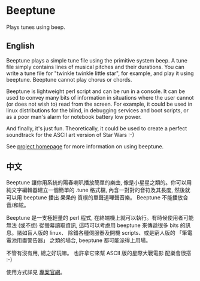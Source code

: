 Beeptune
========

Plays tunes using beep.

English
-------

Beeptune plays a simple tune file using the primitive system beep. A
tune file simply contains lines of musical pitches and their durations.
You can write a tune file for "twinkle twinkle little star", for
example, and play it using beeptune. Beeptune cannot play chorus or
chords.

Beeptune is lightweight perl script and can be run in a console. It can
be used to convey many bits of information in situations where the user
cannot (or does not wish to) read from the screen. For example, it could
be used in linux distributions for the blind, in debugging services and
boot scripts, or as a poor man's alarm for notebook battery low power.

And finally, it's just fun. Theoretically, it could be used to create a
perfect soundtrack for the ASCII art version of Star Wars :-) 

See [project homepage](http://ckhung.github.com/beeptune/) for more
information on using beeptune.

中文
----

Beeptune 讓你用系統的陽春喇叭播放簡單的樂曲,
像是小星星之類的。你可以用純文字編輯器建立一個簡單的 .tune 格式檔,
內含一對對的音符及其長度, 然後就可以用 beeptune
播出 <del>呆呆的</del> 質樸的單聲道嗶聲音樂。
Beeptune 不能播放合音/和絃。

Beeptune 是一支極輕量的 perl 程式,
在終端機上就可以執行。有時候使用者可能無法 (或不想) 從螢幕讀取資訊,
這時可以考慮用 beeptune 來傳遞很多 bits 的訊息。諸如盲人版的 linux、
除錯各種伺服器及開機 scripts、或是窮人版的 「筆電電池用盡警告器」
之類的場合, beeptune 都可能派得上用場。

不管有沒有用, 總之好玩嘛。 也許拿它來幫 ASCII 版的星際大戰電影
配樂會很搭 :-)

使用方式詳見 [專案官網](http://ckhung.github.com/beeptune/index.zh_TW.html)。

